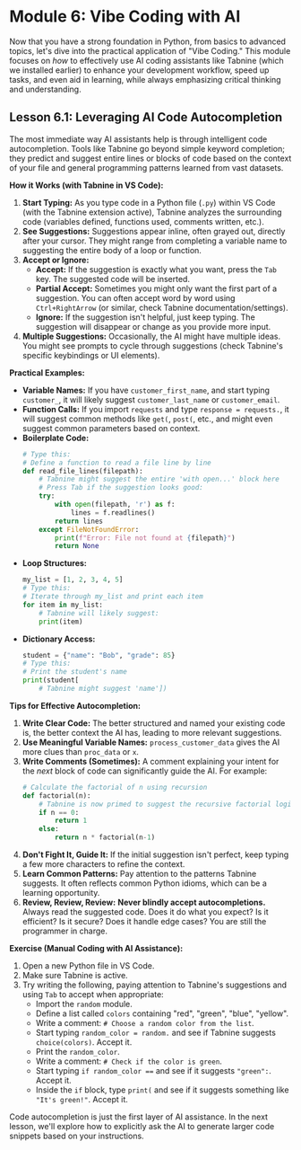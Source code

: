 # Module 6: Vibe Coding with AI

Now that you have a strong foundation in Python, from basics to advanced topics, let's dive into the practical application of "Vibe Coding." This module focuses on *how* to effectively use AI coding assistants like Tabnine (which we installed earlier) to enhance your development workflow, speed up tasks, and even aid in learning, while always emphasizing critical thinking and understanding.

## Lesson 6.1: Leveraging AI Code Autocompletion

The most immediate way AI assistants help is through intelligent code autocompletion. Tools like Tabnine go beyond simple keyword completion; they predict and suggest entire lines or blocks of code based on the context of your file and general programming patterns learned from vast datasets.

**How it Works (with Tabnine in VS Code):**

1.  **Start Typing:** As you type code in a Python file (`.py`) within VS Code (with the Tabnine extension active), Tabnine analyzes the surrounding code (variables defined, functions used, comments written, etc.).
2.  **See Suggestions:** Suggestions appear inline, often grayed out, directly after your cursor. They might range from completing a variable name to suggesting the entire body of a loop or function.
3.  **Accept or Ignore:**
    *   **Accept:** If the suggestion is exactly what you want, press the `Tab` key. The suggested code will be inserted.
    *   **Partial Accept:** Sometimes you might only want the first part of a suggestion. You can often accept word by word using `Ctrl+RightArrow` (or similar, check Tabnine documentation/settings).
    *   **Ignore:** If the suggestion isn't helpful, just keep typing. The suggestion will disappear or change as you provide more input.
4.  **Multiple Suggestions:** Occasionally, the AI might have multiple ideas. You might see prompts to cycle through suggestions (check Tabnine's specific keybindings or UI elements).

**Practical Examples:**

*   **Variable Names:** If you have `customer_first_name`, and start typing `customer_`, it will likely suggest `customer_last_name` or `customer_email`.
*   **Function Calls:** If you import `requests` and type `response = requests.`, it will suggest common methods like `get(`, `post(`, etc., and might even suggest common parameters based on context.
*   **Boilerplate Code:**
    ```python
    # Type this:
    # Define a function to read a file line by line
    def read_file_lines(filepath):
        # Tabnine might suggest the entire 'with open...' block here
        # Press Tab if the suggestion looks good:
        try:
            with open(filepath, 'r') as f:
                lines = f.readlines()
            return lines
        except FileNotFoundError:
            print(f"Error: File not found at {filepath}")
            return None
    ```
*   **Loop Structures:**
    ```python
    my_list = [1, 2, 3, 4, 5]
    # Type this:
    # Iterate through my_list and print each item
    for item in my_list:
        # Tabnine will likely suggest:
        print(item)
    ```
*   **Dictionary Access:**
    ```python
    student = {"name": "Bob", "grade": 85}
    # Type this:
    # Print the student's name
    print(student[
        # Tabnine might suggest 'name'])
    ```

**Tips for Effective Autocompletion:**

1.  **Write Clear Code:** The better structured and named your existing code is, the better context the AI has, leading to more relevant suggestions.
2.  **Use Meaningful Variable Names:** `process_customer_data` gives the AI more clues than `proc_data` or `x`.
3.  **Write Comments (Sometimes):** A comment explaining your intent for the *next* block of code can significantly guide the AI. For example:
    ```python
    # Calculate the factorial of n using recursion
    def factorial(n):
        # Tabnine is now primed to suggest the recursive factorial logic
        if n == 0:
            return 1
        else:
            return n * factorial(n-1)
    ```
4.  **Don't Fight It, Guide It:** If the initial suggestion isn't perfect, keep typing a few more characters to refine the context.
5.  **Learn Common Patterns:** Pay attention to the patterns Tabnine suggests. It often reflects common Python idioms, which can be a learning opportunity.
6.  **Review, Review, Review:** **Never blindly accept autocompletions.** Always read the suggested code. Does it do what you expect? Is it efficient? Is it secure? Does it handle edge cases? You are still the programmer in charge.

**Exercise (Manual Coding with AI Assistance):**

1.  Open a new Python file in VS Code.
2.  Make sure Tabnine is active.
3.  Try writing the following, paying attention to Tabnine's suggestions and using `Tab` to accept when appropriate:
    *   Import the `random` module.
    *   Define a list called `colors` containing "red", "green", "blue", "yellow".
    *   Write a comment: `# Choose a random color from the list`.
    *   Start typing `random_color = random.` and see if Tabnine suggests `choice(colors)`. Accept it.
    *   Print the `random_color`.
    *   Write a comment: `# Check if the color is green`.
    *   Start typing `if random_color ==` and see if it suggests `"green":`. Accept it.
    *   Inside the `if` block, type `print(` and see if it suggests something like `"It's green!"`. Accept it.

Code autocompletion is just the first layer of AI assistance. In the next lesson, we'll explore how to explicitly ask the AI to generate larger code snippets based on your instructions.
